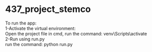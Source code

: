 # 437_project_stemco

To run the app:  
1-Activate the virtual environment:  
  Open the project file in cmd, run the command: venv\Scripts\activate  
2-Run using run.py  
  run the command: python run.py  
